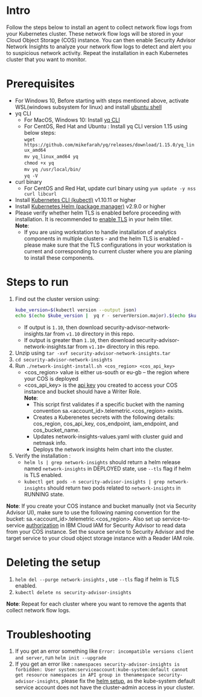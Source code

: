 # Intro

Follow the steps below to install an agent to collect network flow logs from your Kubernetes cluster. These network flow logs will be stored in your Cloud Object Storage (COS) instance. You can then enable Security Advisor Network Insights to analyze your network flow logs to detect and alert you to suspicious network activity. Repeat the installation in each Kubernetes cluster that you want to monitor.

# Prerequisites

- For Windows 10, Before starting with steps mentioned above, activate WSL(windows subsystem for linux) and install [ubuntu shell](https://win10faq.com/install-run-ubuntu-bash-windows-10/)
- yq CLI
  - For MacOS, Windows 10: Install [yq CLI](http://mikefarah.github.io/yq/)
  - For CentOS, Red Hat and Ubuntu : Install yq CLI version 1.15 using below steps:  
    `wget https://github.com/mikefarah/yq/releases/download/1.15.0/yq_linux_amd64`  
    `mv yq_linux_amd64 yq`  
    `chmod +x yq`  
    `mv yq /usr/local/bin/`  
    `yq -V`
- curl binary
  - For CentOS and Red Hat, update curl binary using `yum update -y nss curl libcurl`
- Install [Kubernetes CLI (kubectl)](https://kubernetes.io/docs/tasks/tools/install-kubectl/) v1.10.11 or higher
- Install [Kubernetes Helm (package manager)](https://docs.helm.sh/using_helm/#from-script) v2.9.0 or higher
- Please verify whether helm TLS is enabled before proceeding with installation. It is recommended to [enable TLS](https://github.com/helm/helm/blob/master/docs/tiller_ssl.md) in your helm tiller.  
  **Note**:
  - If you are using workstation to handle installation of analytics components in multiple clusters - and the helm TLS is enabled - please make sure that the TLS configurations in your workstation is current and corresponding to current cluster where you are planing to install these components.

# Steps to run

1. Find out the cluster version using:
   ```sh
   kube_version=$(kubectl version --output json)
   echo $(echo $kube_version |  yq r - serverVersion.major).$(echo $kube_version |  yq r - serverVersion.minor)
   ```
   - If output is `1.10`, then download security-advisor-network-insights.tar from `v1.10` directory in this repo.
   - If output is greater than `1.10`, then download security-advisor-network-insights.tar from `v1.10+` directory in this repo.
2. Unzip using `tar -xvf security-advisor-network-insights.tar`
3. `cd security-advisor-network-insights`
4. Run `./network-insight-install.sh <cos_region> <cos_api_key>`
   - <cos_region> value is either us-south or eu-gb – the region where your COS is deployed
   - <cos_api_key> is the [api key](https://cloud.ibm.com/docs/services/cloud-object-storage/iam/service-credentials.html#service-credentials) you created to access your COS instance and bucket should have a Writer Role.  
     **Note**:
     - This script first validates if a specific bucket with the naming convention sa.<account_id>.telemetric.<cos_region> exists.
     - Creates a Kuberenetes secrets with the following details: cos_region, cos_api_key, cos_endpoint, iam_endpoint, and cos_bucket_name.
     - Updates network-insights-values.yaml with cluster guid and netmask info.
     - Deploys the network insights helm chart into the cluster.
5. Verify the installation :
   - `helm ls | grep network-insights` should return a helm release named `network-insights` in DEPLOYED state, use `--tls` flag if helm is TLS enabled.
   - `kubectl get pods -n security-advisor-insights | grep network-insights` should return two pods related to `network-insights` in RUNNING state.

**Note**: If you create your COS instance and bucket manually (not via Security Advisor UI), make sure to use the following naming convention for the bucket: sa.<account_id>.telemetric.<cos_region>. Also set up service-to-service [authorization](https://cloud.ibm.com/docs/iam/authorizations.html#serviceauth) in IBM Cloud IAM for Security Advisor to read data from your COS instance. Set the source service to Security Advisor and the target service to your cloud object storage instance with a Reader IAM role.

# Deleting the setup

1. `helm del --purge network-insights` , use `--tls` flag if helm is TLS enabled.
2. `kubectl delete ns security-advisor-insights`

**Note**: Repeat for each cluster where you want to remove the agents that collect network flow logs.

# Troubleshooting

1. If you get an error something like `Error: incompatible versions client and server`, run `helm init --upgrade`
2. If you get an error like : `namespaces security-advisor-insights is forbidden: User system:serviceaccount:kube-system:default cannot get resource namespaces in API group in thenamespace security-advisor-insights`, please fix the [helm setup](https://cloud.ibm.com/docs/containers/cs_integrations.html#helm), as the kube-system default service account does not have the cluster-admin access in your cluster.
